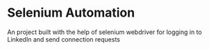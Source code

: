 # Selenium Automation
An project built with the help of selenium webdriver for logging in to LinkedIn and send connection requests
